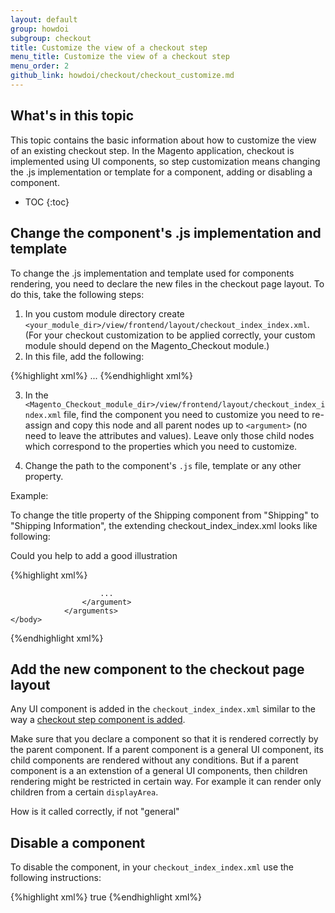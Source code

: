 ```yaml
---
layout: default
group: howdoi
subgroup: checkout
title: Customize the view of a checkout step
menu_title: Customize the view of a checkout step
menu_order: 2
github_link: howdoi/checkout/checkout_customize.md
---
```


## What's in this topic

This topic contains the basic information about how to customize the view of an existing checkout step. In the Magento application, checkout is implemented using UI components, so step customization means changing the .js implementation or template for a component, adding or disabling a component.

* TOC
{:toc}


## Change the component's .js implementation and template 

To change the .js implementation and template used for components rendering, you need to declare the new files in the checkout page layout. To do this, take the following steps:

1. In you custom module directory create `<your_module_dir>/view/frontend/layout/checkout_index_index.xml`. (For your checkout customization to be applied correctly, your custom module should depend on the Magento_Checkout module.)
2. In this file, add the following:

{%highlight xml%}
<page xmlns:xsi="http://www.w3.org/2001/XMLSchema-instance" layout="1column" xsi:noNamespaceSchemaLocation="urn:magento:framework:View/Layout/etc/page_configuration.xsd">
    <body>
        <referenceBlock name="checkout.root">
                <arguments>
                    <argument name="jsLayout" xsi:type="array">
                        <!-- Your customization will be here -->
                        ...
                    </argument>
                </arguments>
    </body>
</page>
{%endhighlight xml%}

3. In the `<Magento_Checkout_module_dir>/view/frontend/layout/checkout_index_index.xml` file, find the component you need to customize you need to re-assign and copy this node and all parent nodes up to `<argument>` (no need to leave the attributes and values). Leave only those child nodes which correspond to the properties which you need to customize. 

4. Change the path to the component's `.js` file, template or any other property.

Example:

To change the title property of the Shipping component from "Shipping" to "Shipping Information", the extending checkout_index_index.xml looks like following:

<p class="q">Could you help to add a good illustration</p>

{%highlight xml%}<page xmlns:xsi="http://www.w3.org/2001/XMLSchema-instance" layout="1column" xsi:noNamespaceSchemaLocation="urn:magento:framework:View/Layout/etc/page_configuration.xsd">
    <body>
        <referenceBlock name="checkout.root">
                <arguments>
                    <argument name="jsLayout" xsi:type="array">

                        ...
                    </argument>
                </arguments>
    </body>
</page>

{%endhighlight xml%}


## Add the new component to the checkout page layout

Any UI component is added in the `checkout_index_index.xml` similar to the way a [checkout step component is added]({{site.gdeurl}}howdoi/checkout/checkout_new_step.html#add-your-step-to-the-checkout-page-layout). 

Make sure that you declare a component so that it is rendered correctly by the parent component. If a parent component is a general UI component, its child components are rendered without any conditions. But if a parent component is a an extenstion of a general UI components, then children rendering might be restricted in certain way. For example it can render only children from a certain `displayArea`.

<p class="q">How is it called correctly, if not "general"</p>


## Disable a component
To disable the component, in your `checkout_index_index.xml` use the following instructions:

{%highlight xml%}
<item name="%the_component_to_be_disabled%" xsi:type="array">
    <item name="config" xsi:type="array">
        <item name="componentDisabled" xsi:type="boolean">true</item>
    </item>
</item>
{%endhighlight xml%}

